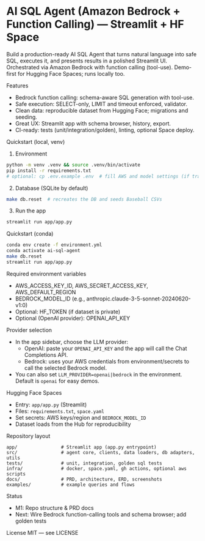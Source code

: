 # AI SQL Agent (Amazon Bedrock + Function Calling) — Streamlit + HF Space

Build a production-ready AI SQL Agent that turns natural language into safe SQL, executes it, and presents results in a polished Streamlit UI. Orchestrated via Amazon Bedrock with function calling (tool-use). Demo-first for Hugging Face Spaces; runs locally too.

Features

- Bedrock function calling: schema-aware SQL generation with tool-use.
- Safe execution: SELECT-only, LIMIT and timeout enforced, validator.
- Clean data: reproducible dataset from Hugging Face; migrations and seeding.
- Great UX: Streamlit app with schema browser, history, export.
- CI-ready: tests (unit/integration/golden), linting, optional Space deploy.

Quickstart (local, venv)

1) Environment

```bash
python -m venv .venv && source .venv/bin/activate
pip install -r requirements.txt
# optional: cp .env.example .env  # fill AWS and model settings (if tracked)
```

2) Database (SQLite by default)

```bash
make db.reset  # recreates the DB and seeds Baseball CSVs
```

3) Run the app

```bash
streamlit run app/app.py
```

Quickstart (conda)

```bash
conda env create -f environment.yml
conda activate ai-sql-agent
make db.reset
streamlit run app/app.py
```

Required environment variables

- AWS_ACCESS_KEY_ID, AWS_SECRET_ACCESS_KEY, AWS_DEFAULT_REGION
- BEDROCK_MODEL_ID (e.g., anthropic.claude-3-5-sonnet-20240620-v1:0)
- Optional: HF_TOKEN (if dataset is private)
- Optional (OpenAI provider): OPENAI_API_KEY

Provider selection

- In the app sidebar, choose the LLM provider:
  - OpenAI: paste your `OPENAI_API_KEY` and the app will call the Chat Completions API.
  - Bedrock: uses your AWS credentials from environment/secrets to call the selected Bedrock model.
- You can also set `LLM_PROVIDER=openai|bedrock` in the environment. Default is `openai` for easy demos.

Hugging Face Spaces

- Entry: `app/app.py` (Streamlit)
- Files: `requirements.txt`, `space.yaml`
- Set secrets: AWS keys/region and `BEDROCK_MODEL_ID`
- Dataset loads from the Hub for reproducibility

Repository layout

```
app/                # Streamlit app (app.py entrypoint)
src/                # agent core, clients, data loaders, db adapters, utils
tests/              # unit, integration, golden sql tests
infra/              # docker, space.yaml, gh actions, optional aws scripts
docs/               # PRD, architecture, ERD, screenshots
examples/           # example queries and flows
```

Status

- M1: Repo structure & PRD docs
- Next: Wire Bedrock function-calling tools and schema browser; add golden tests

License
MIT — see LICENSE
